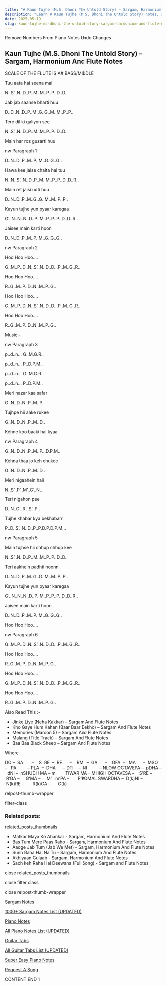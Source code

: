 ```yaml
---
title: "# Kaun Tujhe (M.S. Dhoni The Untold Story) – Sargam, Harmonium And Flute Notes"
description: "Learn # Kaun Tujhe (M.S. Dhoni The Untold Story) notes, sargam, harmonium notations and flute notes. Easy step-by-step tutorial for beginners."
date: 2025-05-19
slug: kaun-tujhe-ms-dhoni-the-untold-story-sargam-harmonium-and-flute-notes
---
```


Remove Numbers From Piano Notes
Undo Changes



## Kaun Tujhe (M.S. Dhoni The Untold Story) – Sargam, Harmonium And Flute Notes



SCALE OF THE FLUTE IS A# BASS/MIDDLE



Tuu aata hai seena mai



N..S’..N..D..P..M..M..P..P..D..D..



Jab jab saanse bharti huu



D..D..N..D..P..M..G..G..M..M..P..P..



Tere dil ki galiyon see



N..S’..N..D..P..M..M..P..P..D..D..



Main har roz guzarti huu



nw Paragraph 1

D..N..D..P..M..P..M..G..G..G..



Hawa kee jaise chalta hai tuu



N..N..S’..N..D..P..M..M..P..P..D..D..R..



Main ret jaisi udti huu



D..N..D..P..M..G..G..M..M..P..P..



Kayun tujhe yun pyaar karegaa



G’..N..N..N..D..P..M..P..P..P..D..D..R..



Jaisee main karti hoon



D..N..D..P..M..P..M..G..G..G..

nw Paragraph 2



Hoo Hoo Hoo….



G..M..P..D..N..S’..N..D..D…P..M..G..R..



Hoo Hoo Hoo….



R..G..M..P..D..N..M..P..G..



Hoo Hoo Hoo….



G..M..P..D..N..S’..N..D..D…P..M..G..R..



Hoo Hoo Hoo….



R..G..M..P..D..N..M..P..G..



Music:-



nw Paragraph 3

p..d..n… G..M.G.R..



p..d..n… P..D.P.M..



p..d..n… G..M.G.R..



p..d..n… P..D.P.M..



Meri nazar kaa safar



G..N..D..N..P..M..P..



Tujhpe hii aake rukee



G..N..D..N..P..M..D..



Kehne koo baaki hai kyaa

nw Paragraph 4



G..N..D..N..P..M..P…D.P.M..



Kehna thaa jo keh chukee



G..N..D..N..P..M..D..



Meri nigaahein haii



N..S’..P’..M’..G’..N..



Teri nigahon pee



D..N..G’..R’..S’..P..



Tujhe khabar kya bekhabarr



P..D..S’..N..D..P..P.D.P.D.P.M…



nw Paragraph 5

Main tujhse hii chhup chhup kee



N..S’..N..D..P..M..M..P..P..D..D..



Teri aakhein padhti hoonn



D..N..D..P..M..G..G..M..M..P..P..



Kayun tujhe yun pyaar karegaa



G’..N..N..N..D..P..M..P..P..P..D..D..R..



Jaisee main karti hoon



D..N..D..P..M..P..M..G..G..G..



Hoo Hoo Hoo….

nw Paragraph 6



G..M..P..D..N..S’..N..D..D…P..M..G..R..



Hoo Hoo Hoo….



R..G..M..P..D..N..M..P..G..



Hoo Hoo Hoo….



G..M..P..D..N..S’..N..D..D…P..M..G..R..



Hoo Hoo Hoo….



R..G..M..P..D..N..M..P..G..



Also Read This :-



* Jinke Liye (Neha Kakkar) – Sargam And Flute Notes
* Kho Gaye Hum Kahan (Baar Baar Dekho) – Sargam And Flute Notes
* Memories (Maroon 5) – Sargam And Flute Notes
* Malang (Title Track) – Sargam And Flute Notes
* Baa Baa Black Sheep – Sargam And Flute Notes



Where



DO –  SA       –    S  RE  –  RE      –    RMI  –  GA      –    GFA  –   MA      –  MSO  –   PA         – PLA  –  DHA      – DTI    –  NI          – NLOW OCTAVEPA –  pDHA –  dNI –  nSHUDH MA – m        TIWAR MA – MHIGH OCTAVESA –    S’RE –     R’GA –     G’MA –     M’   m’PA –       P’KOMAL SWARDHA –  D(k)NI –       N(k)RE –       R(k)GA –      G(k)



relpost-thumb-wrapper

filter-class

### Related posts:

related_posts_thumbnails

* Matkar Maya Ko Ahankar - Sargam, Harmonium And Flute Notes
* Bas Tum Mere Paas Raho - Sargam, Harmonium And Flute Notes
* Aaoge Jab Tum (Jab We Met) - Sargam, Harmonium And Flute Notes
* Sunn Raha Hai Na Tu - Sargam, Harmonium And Flute Notes
* Akhiyaan Gulaab - Sargam, Harmonium And Flute Notes
* Sach keh Raha Hai Deewana (Full Song) - Sargam and Flute Notes

close related_posts_thumbnails

close filter class

close relpost-thumb-wrapper

[Sargam Notes](https://www.notationsworld.com/sargam-notes.html)

[1000+ Sargam Notes List (UPDATED)](https://www.notationsworld.com/all-songs-list-sargam-notes.html)

[Piano Notes](https://www.notationsworld.com/piano-notes.html)

[All Piano Notes List (UPDATED)](https://www.notationsworld.com/all-songs-list-piano-notes.html)

[Guitar Tabs](https://www.notationsworld.com/guitar-tabs.html)

[All Guitar Tabs List (UPDATED)](https://www.notationsworld.com/all-songs-list-guitar-tabs.html)

[Super Easy Piano Notes](https://studywall.in/)

[Request A Song](https://www.notationsworld.com/request-a-song.html)

CONTENT END 1

